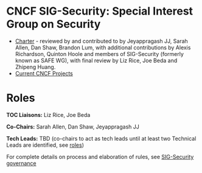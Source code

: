 # CNCF SIG-Security: Special Interest Group on Security

* [Charter](https://github.com/cncf/sig-security/blob/master/governance/charter.md) - reviewed by and contributed to by Jeyappragash JJ, Sarah Allen,
Dan Shaw, Brandon Lum, with additional contributions by Alexis Richardson,
Quinton Hoole and members of SIG-Security (formerly known as SAFE WG), with
final review by Liz Rice, Joe Beda and Zhipeng Huang.
* [Current CNCF Projects](https://github.com/cncf/sig-security/blob/master/governance/cncf-projects.md)

# Roles

**TOC Liaisons:** Liz Rice, Joe Beda

**Co-Chairs:** Sarah Allen, Dan Shaw, Jeyappragash JJ

**Tech Leads:** TBD (co-chairs to act as tech leads until at least two Technical Leads are identified, see [roles](https://github.com/cncf/sig-security/blob/master/governance/roles.md#role-of-chairs))

For complete details on process and elaboration of rules, see [SIG-Security governance](https://github.com/cncf/sig-security/tree/master/governance)
